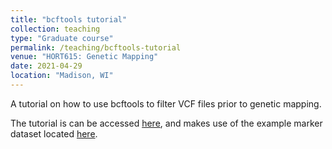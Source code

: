 ```yaml
---
title: "bcftools tutorial"
collection: teaching
type: "Graduate course"
permalink: /teaching/bcftools-tutorial
venue: "HORT615: Genetic Mapping"
date: 2021-04-29
location: "Madison, WI"
---
```


A tutorial on how to use bcftools to filter VCF files prior to genetic mapping.

The tutorial is can be accessed [here](http://shbrainard.github.io/files/filtering_demo.sh), and makes use of the example marker dataset located [here](http://shbrainard.github.io/files/unfiltered.vcf.gz).
